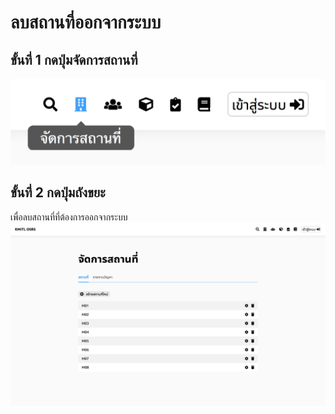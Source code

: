 # ลบสถานที่ออกจากระบบ

## ขั้นที่ 1 กดปุ่มจัดการสถานที่
![](../../img/navigation-bar/manage-space-button.png)

## ขั้นที่ 2 กดปุ่มถังขยะ 
เพื่อลบสถานที่ที่ต้องการออกจากระบบ
![](../../img/manage-space/space.png)
